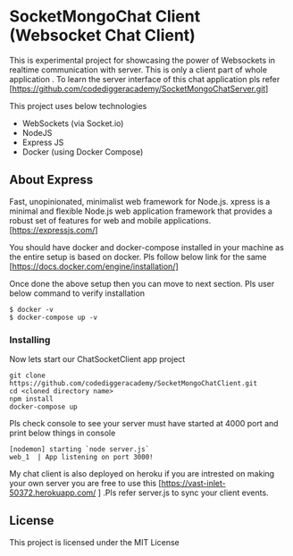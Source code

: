 # SocketMongoChat Client (Websocket Chat Client)

This is experimental project for showcasing the power of Websockets in realtime communication with server. This is only a client part of whole application . To learn the server interface of this chat application pls refer 
[https://github.com/codediggeracademy/SocketMongoChatServer.git]

This project uses below technologies

* WebSockets (via Socket.io)
* NodeJS
* Express JS
* Docker (using Docker Compose)

## About Express

Fast, unopinionated, minimalist web framework for Node.js. xpress is a minimal and flexible Node.js web application framework that provides a robust set of features for web and mobile applications.
 [https://expressjs.com/]
 

You should have docker and docker-compose installed in your machine as the entire setup is based 
on docker. Pls follow below link for the same 
[https://docs.docker.com/engine/installation/]

Once done the above setup then you can move to next section. Pls user below
command to verify installation

```
$ docker -v
$ docker-compose up -v
```

### Installing

Now lets start our ChatSocketClient app project 

```
git clone https://github.com/codediggeracademy/SocketMongoChatClient.git
cd <cloned directory name>
npm install
docker-compose up 
```

Pls check console to see your server must have started at 4000 port and print below
things in console

```
[nodemon] starting `node server.js`
web_1  | App listening on port 3000!

```
My chat client is also deployed on heroku if you are intrested on making your own
server you are free to use this [https://vast-inlet-50372.herokuapp.com/   ] .Pls refer server.js to
sync your client events.

## License

This project is licensed under the MIT License 